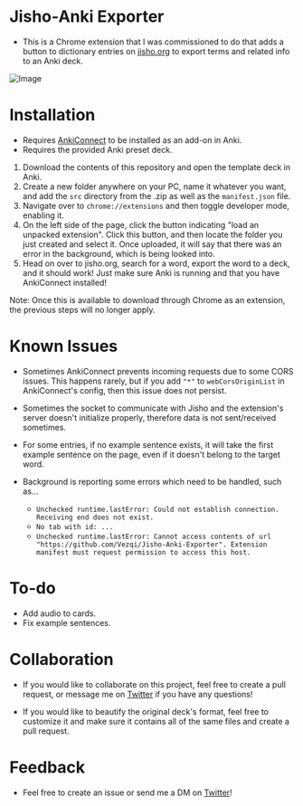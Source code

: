 # Jisho-Anki Exporter

- This is a Chrome extension that I was commissioned to do that adds a button to dictionary entries on [jisho.org](https://jisho.org/) to export terms and related info to an Anki deck.

![Image](https://i.imgur.com/2ltozuT.png)

# Installation

- Requires [AnkiConnect](https://ankiweb.net/shared/info/2055492159) to be installed as an add-on in Anki.
- Requires the provided Anki preset deck.

1) Download the contents of this repository and open the template deck in Anki.
2) Create a new folder anywhere on your PC, name it whatever you want, and add the `src` directory from the .zip as well as the `manifest.json` file.
3) Navigate over to `chrome://extensions` and then toggle developer mode, enabling it.
4) On the left side of the page, click the button indicating "load an unpacked extension". Click this button, and then locate the folder you just created and select it. Once uploaded, it will say that there was an error in the background, which is being looked into.
5) Head on over to jisho.org, search for a word, export the word to a deck, and it should work! Just make sure Anki is running and that you have AnkiConnect installed! 

Note: Once this is available to download through Chrome as an extension, the previous steps will no longer apply.

# Known Issues

- Sometimes AnkiConnect prevents incoming requests due to some CORS issues. This happens rarely, but if you add `"*"` to `webCorsOriginList` in AnkiConnect's config, then this issue does not persist.

- Sometimes the socket to communicate with Jisho and the extension's server doesn't initialize properly, therefore data is not sent/received sometimes.

- For some entries, if no example sentence exists, it will take the first example sentence on the page, even if it doesn't belong to the target word. 

- Background is reporting some errors which need to be handled, such as...
    - `Unchecked runtime.lastError: Could not establish connection. Receiving end does not exist.`
    - `No tab with id: ...`
    - `Unchecked runtime.lastError: Cannot access contents of url "https://github.com/Vezqi/Jisho-Anki-Exporter". Extension manifest must request permission to access this host.`

# To-do

- Add audio to cards.
- Fix example sentences.

# Collaboration

- If you would like to collaborate on this project, feel free to create a pull request, or message me on [Twitter](https://twitter.com/Vezqi) if you have any questions! 

- If you would like to beautify the original deck's format, feel free to customize it and make sure it contains all of the same files and create a pull request.

# Feedback

- Feel free to create an issue or send me a DM on [Twitter](https://twitter.com/Vezqi)!
